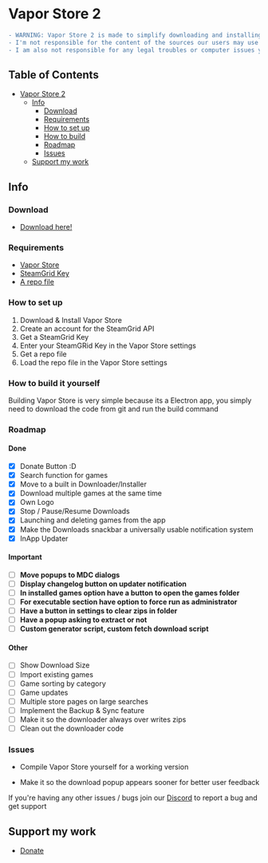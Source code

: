 # Vapor Store 2

```diff
- WARNING: Vapor Store 2 is made to simplify downloading and installing games in a preinstalled format from the internet via a repository/source
- I'm not responsible for the content of the sources our users may use
- I am also not responsible for any legal troubles or computer issues you may face

```

## Table of Contents  <!-- no toc -->
- [Vapor Store 2](#vapor-store-2)
  - [Info](#info)
    - [Download](#download)
    - [Requirements](#requirements)
    - [How to set up](#how-to-set-up)
    - [How to build](#how-to-build-it-yourself)
    - [Roadmap](#roadmap)
    - [Issues](#issues)
  - [Support my work](#support-my-work)

## Info

### Download

- [Download here!](https://sushydev.github.io/vapor-store/)

### Requirements

- [Vapor Store](https://sushydev.github.io/vapor-store/)
- [SteamGrid Key](https://www.steamgriddb.com/profile/preferences)
- [A repo file](https://discord.gg/ZjDTpmf)

### How to set up

1. Download & Install Vapor Store
2. Create an account for the SteamGrid API
3. Get a SteamGrid Key
4. Enter your SteamGRid Key in the Vapor Store settings
5. Get a repo file
6. Load the repo file in the Vapor Store settings

### How to build it yourself

Building Vapor Store is very simple because its a Electron app, you simply need to download the code from git and run the build command

### Roadmap

#### Done
- [x] Donate Button :D
- [x] Search function for games
- [x] Move to a built in Downloader/Installer
- [x] Download multiple games at the same time
- [x] Own Logo
- [x] Stop / Pause/Resume Downloads
- [x] Launching and deleting games from the app
- [x] Make the Downloads snackbar a universally usable notification system
- [x] InApp Updater
#### Important
- [ ] **Move popups to MDC dialogs**
- [ ] **Display changelog button on updater notification**
- [ ] **In installed games option have a button to open the games folder**
- [ ] **For executable section have option to force run as administrator**
- [ ] **Have a button in settings to clear zips in folder**
- [ ] **Have a popup asking to extract or not**
- [ ] **Custom generator script, custom fetch download script**
#### Other
- [ ] Show Download Size
- [ ] Import existing games
- [ ] Game sorting by category
- [ ] Game updates
- [ ] Multiple store pages on large searches
- [ ] Implement the Backup & Sync feature
- [ ] Make it so the downloader always over writes zips
- [ ] Clean out the downloader code

### Issues

- Compile Vapor Store yourself for a working version

- Make it so the download popup appears sooner for better user feedback

If you're having any other issues / bugs join our [Discord](https://discord.gg/ZjDTpmf) to report a bug and get support 

## Support my work

 - [Donate](https://ko-fi.com/sushy)
